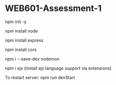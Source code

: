 # WEB601-Assessment-1

npm init -y

npm install node

npm install express

npm install cors

npm i --save-dev nodemon

npm i ejs
(install ejs language support via extensions)

To restart server:
npm run devStart